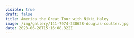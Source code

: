 ```yaml
---
visible: true
draft: false
title: America the Great Tour with Nikki Haley
image: /img/gallery/141-7974-230628-douglas-coulter.jpg
date: 2023-06-28T15:16:08.322Z
---
```

